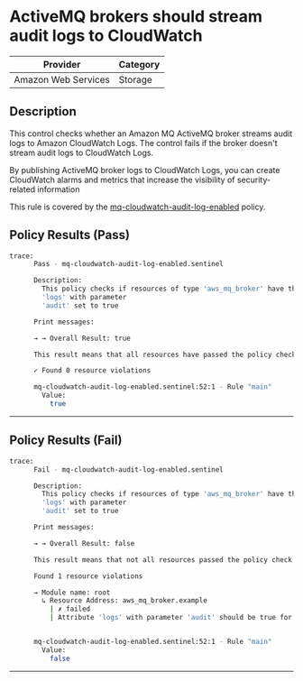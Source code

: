 # ActiveMQ brokers should stream audit logs to CloudWatch

| Provider            | Category |
| ------------------- | -------- |
| Amazon Web Services | Storage  |

## Description

This control checks whether an Amazon MQ ActiveMQ broker streams audit logs to Amazon CloudWatch Logs. The control fails if the broker doesn't stream audit logs to CloudWatch Logs.

By publishing ActiveMQ broker logs to CloudWatch Logs, you can create CloudWatch alarms and metrics that increase the visibility of security-related information

This rule is covered by the [mq-cloudwatch-audit-log-enabled](https://github.com/hashicorp/policy-library-FSBP-Policy-Set-for-AWS-Terraform/blob/main/policies/mq/mq-cloudwatch-audit-log-enabled.sentinel) policy.

## Policy Results (Pass)
```bash
trace:
      Pass - mq-cloudwatch-audit-log-enabled.sentinel

      Description:
        This policy checks if resources of type 'aws_mq_broker' have the attribute
        'logs' with parameter
        'audit' set to true

      Print messages:

      → → Overall Result: true

      This result means that all resources have passed the policy check for the policy mq-cloudwatch-audit-log-enabled.

      ✓ Found 0 resource violations

      mq-cloudwatch-audit-log-enabled.sentinel:52:1 - Rule "main"
        Value:
          true
```

---

## Policy Results (Fail)
```bash
trace:
      Fail - mq-cloudwatch-audit-log-enabled.sentinel

      Description:
        This policy checks if resources of type 'aws_mq_broker' have the attribute
        'logs' with parameter
        'audit' set to true

      Print messages:

      → → Overall Result: false

      This result means that not all resources passed the policy check and the protected behavior is not allowed for the policy mq-cloudwatch-audit-log-enabled.

      Found 1 resource violations

      → Module name: root
        ↳ Resource Address: aws_mq_broker.example
          | ✗ failed
          | Attribute 'logs' with parameter 'audit' should be true for AWS ActiveMQ Broker. Refer to https://docs.aws.amazon.com/securityhub/latest/userguide/mq-controls.html#mq-2 for more details.


      mq-cloudwatch-audit-log-enabled.sentinel:52:1 - Rule "main"
        Value:
          false
```

---